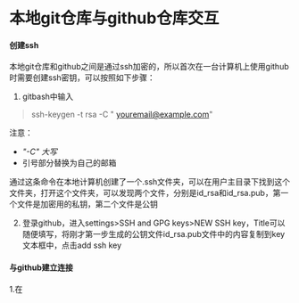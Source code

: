 # 本地git仓库与github仓库交互

#### 创建ssh

本地git仓库和github之间是通过ssh加密的，所以首次在一台计算机上使用github时需要创建ssh密钥，可以按照如下步骤：

1. gitbash中输入 
> ssh-keygen -t rsa -C " youremail@example.com"

注意：
* <i>"-C" 大写</i>
* 引号部分替换为自己的邮箱

通过这条命令在本地计算机创建了一个.ssh文件夹，可以在用户主目录下找到这个文件夹，打开这个文件夹，可以发现两个文件，分别是id_rsa和id_rsa.pub，第一个文件是加密用的私钥，第二个文件是公钥

2. 登录github，进入settings>SSH and GPG keys>NEW SSH key，Title可以随便填写，将刚才第一步生成的公钥文件id_rsa.pub文件中的内容复制到key文本框中，点击add ssh key

#### 与github建立连接

1.在 